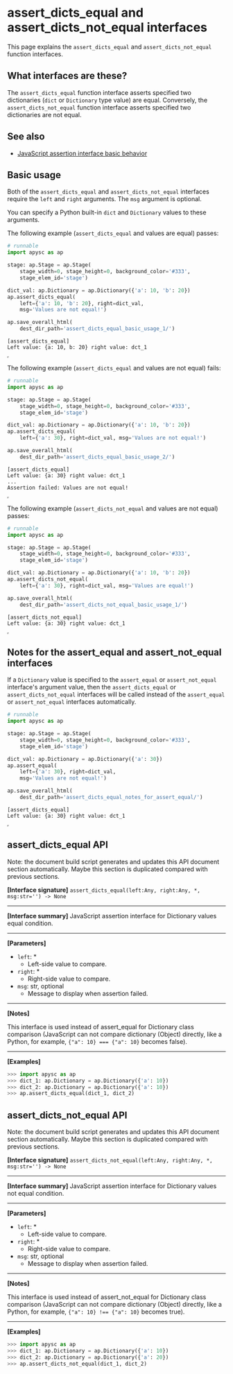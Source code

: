 # assert_dicts_equal and assert_dicts_not_equal interfaces

This page explains the `assert_dicts_equal` and `assert_dicts_not_equal` function interfaces.

## What interfaces are these?

The `assert_dicts_equal` function interface asserts specified two dictionaries (`dict` or `Dictionary` type value) are equal. Conversely, the `assert_dicts_not_equal` function interface asserts specified two dictionaries are not equal.

## See also

- [JavaScript assertion interface basic behavior](assertion_basic_behavior.md)

## Basic usage

Both of the `assert_dicts_equal` and `assert_dicts_not_equal` interfaces require the `left` and `right` arguments. The `msg` argument is optional.

You can specify a Python built-in `dict` and `Dictionary` values to these arguments.

The following example (`assert_dicts_equal` and values are equal) passes:

```py
# runnable
import apysc as ap

stage: ap.Stage = ap.Stage(
    stage_width=0, stage_height=0, background_color='#333',
    stage_elem_id='stage')

dict_val: ap.Dictionary = ap.Dictionary({'a': 10, 'b': 20})
ap.assert_dicts_equal(
    left={'a': 10, 'b': 20}, right=dict_val,
    msg='Values are not equal!')

ap.save_overall_html(
    dest_dir_path='assert_dicts_equal_basic_usage_1/')
```

```
[assert_dicts_equal]
Left value: {a: 10, b: 20} right value: dct_1
```

<iframe src="static/assert_dicts_equal_basic_usage_1/index.html" width="0" height="0"></iframe>

The following example (`assert_dicts_equal` and values are not equal)  fails:

```py
# runnable
import apysc as ap

stage: ap.Stage = ap.Stage(
    stage_width=0, stage_height=0, background_color='#333',
    stage_elem_id='stage')

dict_val: ap.Dictionary = ap.Dictionary({'a': 10, 'b': 20})
ap.assert_dicts_equal(
    left={'a': 30}, right=dict_val, msg='Values are not equal!')

ap.save_overall_html(
    dest_dir_path='assert_dicts_equal_basic_usage_2/')
```

```
[assert_dicts_equal]
Left value: {a: 30} right value: dct_1
...
Assertion failed: Values are not equal!
```

<iframe src="static/assert_dicts_equal_basic_usage_2/index.html" width="0" height="0"></iframe>

The following example (`assert_dicts_not_equal` and values are not equal) passes:

```py
# runnable
import apysc as ap

stage: ap.Stage = ap.Stage(
    stage_width=0, stage_height=0, background_color='#333',
    stage_elem_id='stage')

dict_val: ap.Dictionary = ap.Dictionary({'a': 10, 'b': 20})
ap.assert_dicts_not_equal(
    left={'a': 30}, right=dict_val, msg='Values are equal!')

ap.save_overall_html(
    dest_dir_path='assert_dicts_not_equal_basic_usage_1/')
```

```
[assert_dicts_not_equal]
Left value: {a: 30} right value: dct_1
```

<iframe src="static/assert_dicts_not_equal_basic_usage_1/index.html" width="0" height="0"></iframe>

## Notes for the assert_equal and assert_not_equal interfaces

If a `Dictionary` value is specified to the `assert_equal` or `assert_not_equal` interface's argument value, then the `assert_dicts_equal` or `assert_dicts_not_equal` interfaces will be called instead of the `assert_equal` or `assert_not_equal` interfaces automatically.

```py
# runnable
import apysc as ap

stage: ap.Stage = ap.Stage(
    stage_width=0, stage_height=0, background_color='#333',
    stage_elem_id='stage')

dict_val: ap.Dictionary = ap.Dictionary({'a': 30})
ap.assert_equal(
    left={'a': 30}, right=dict_val,
    msg='Values are not equal!')

ap.save_overall_html(
    dest_dir_path='assert_dicts_equal_notes_for_assert_equal/')
```

```
[assert_dicts_equal]
Left value: {a: 30} right value: dct_1
```

<iframe src="static/assert_dicts_equal_notes_for_assert_equal/index.html" width="0" height="0"></iframe>


## assert_dicts_equal API

<!-- Docstring: apysc._console.assertion.assert_dicts_equal -->

<span class="inconspicuous-txt">Note: the document build script generates and updates this API document section automatically. Maybe this section is duplicated compared with previous sections.</span>

**[Interface signature]** `assert_dicts_equal(left:Any, right:Any, *, msg:str='') -> None`<hr>

**[Interface summary]** JavaScript assertion interface for Dictionary values equal condition.<hr>

**[Parameters]**

- `left`: *
  - Left-side value to compare.
- `right`: *
  - Right-side value to compare.
- `msg`: str, optional
  - Message to display when assertion failed.

<hr>

**[Notes]**

This interface is used instead of assert_equal for Dictionary class comparison (JavaScript can not compare dictionary (Object) directly, like a Python, for example, `{"a": 10} === {"a": 10}` becomes false).<hr>

**[Examples]**

```py
>>> import apysc as ap
>>> dict_1: ap.Dictionary = ap.Dictionary({'a': 10})
>>> dict_2: ap.Dictionary = ap.Dictionary({'a': 10})
>>> ap.assert_dicts_equal(dict_1, dict_2)
```

## assert_dicts_not_equal API

<!-- Docstring: apysc._console.assertion.assert_dicts_not_equal -->

<span class="inconspicuous-txt">Note: the document build script generates and updates this API document section automatically. Maybe this section is duplicated compared with previous sections.</span>

**[Interface signature]** `assert_dicts_not_equal(left:Any, right:Any, *, msg:str='') -> None`<hr>

**[Interface summary]** JavaScript assertion interface for Dictionary values not equal condition.<hr>

**[Parameters]**

- `left`: *
  - Left-side value to compare.
- `right`: *
  - Right-side value to compare.
- `msg`: str, optional
  - Message to display when assertion failed.

<hr>

**[Notes]**

This interface is used instead of assert_not_equal for Dictionary class comparison (JavaScript can not compare dictionary (Object) directly, like a Python, for example, `{"a": 10} !== {"a": 10}` becomes true).<hr>

**[Examples]**

```py
>>> import apysc as ap
>>> dict_1: ap.Dictionary = ap.Dictionary({'a': 10})
>>> dict_2: ap.Dictionary = ap.Dictionary({'a': 20})
>>> ap.assert_dicts_not_equal(dict_1, dict_2)
```